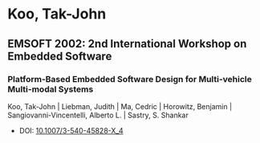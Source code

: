 # Koo, Tak-John

## EMSOFT 2002: 2nd International Workshop on Embedded Software

### Platform-Based Embedded Software Design for Multi-vehicle Multi-modal Systems
Koo, Tak-John | Liebman, Judith | Ma, Cedric | Horowitz, Benjamin | Sangiovanni-Vincentelli, Alberto L. | Sastry, S. Shankar
* DOI: [10.1007/3-540-45828-X_4](https://doi.org/10.1007/3-540-45828-X_4)

